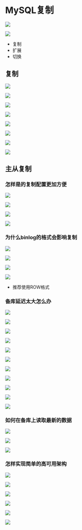 # MySQL复制

![](https://notes-pic-cjs.oss-cn-chengdu.aliyuncs.com/obsidian/image_cvh08dWWMD.png)

![](https://notes-pic-cjs.oss-cn-chengdu.aliyuncs.com/obsidian/image_E1F10AJzPN.png)

-   复制
-   扩展
-   切换

## 复制

![](https://notes-pic-cjs.oss-cn-chengdu.aliyuncs.com/obsidian/image_l82dLjzM2_.png)

![](https://notes-pic-cjs.oss-cn-chengdu.aliyuncs.com/obsidian/image_D_f4Wl4qxH.png)

![](https://notes-pic-cjs.oss-cn-chengdu.aliyuncs.com/obsidian/image_dCtloO_nOw.png)

![](https://notes-pic-cjs.oss-cn-chengdu.aliyuncs.com/obsidian/image_onZ8IlFWdx.png)

![](https://notes-pic-cjs.oss-cn-chengdu.aliyuncs.com/obsidian/image_NdxnmVd3_J.png)

![](https://notes-pic-cjs.oss-cn-chengdu.aliyuncs.com/obsidian/image_1CfLIUGLEp.png)

![](https://notes-pic-cjs.oss-cn-chengdu.aliyuncs.com/obsidian/image_yYriPzY6eJ.png)

![](https://notes-pic-cjs.oss-cn-chengdu.aliyuncs.com/obsidian/image_dzDKQdvjAc.png)

## 主从复制

### 怎样是的复制配置更加方便

![](https://notes-pic-cjs.oss-cn-chengdu.aliyuncs.com/obsidian/image_WUFbWaRSJK.png)

![](https://notes-pic-cjs.oss-cn-chengdu.aliyuncs.com/obsidian/image_n40-_wr17W.png)

![](https://notes-pic-cjs.oss-cn-chengdu.aliyuncs.com/obsidian/image_QM2nEo8T6N.png)

![](https://notes-pic-cjs.oss-cn-chengdu.aliyuncs.com/obsidian/image_VAvkoWGT2n.png)

### 为什么binlog的格式会影响复制

![](https://notes-pic-cjs.oss-cn-chengdu.aliyuncs.com/obsidian/image_SeskBTkeB3.png)

![](https://notes-pic-cjs.oss-cn-chengdu.aliyuncs.com/obsidian/image__vzVWKqVJO.png)

![](https://notes-pic-cjs.oss-cn-chengdu.aliyuncs.com/obsidian/image_Vt2UXdtzOK.png)

![](https://notes-pic-cjs.oss-cn-chengdu.aliyuncs.com/obsidian/image_V1jyFd7W54.png)

-   推荐使用ROW格式

### 备库延迟太大怎么办

![](https://notes-pic-cjs.oss-cn-chengdu.aliyuncs.com/obsidian/image_LkGgWcj5II.png)

![](https://notes-pic-cjs.oss-cn-chengdu.aliyuncs.com/obsidian/image_3ctTwgy24v.png)

![](https://notes-pic-cjs.oss-cn-chengdu.aliyuncs.com/obsidian/image_-w2QmYOxIa.png)

![](https://notes-pic-cjs.oss-cn-chengdu.aliyuncs.com/obsidian/image_SKmd7mNrrF.png)

![](https://notes-pic-cjs.oss-cn-chengdu.aliyuncs.com/obsidian/image_SOEUeHX_DT.png)

![](https://notes-pic-cjs.oss-cn-chengdu.aliyuncs.com/obsidian/image_HzqwM4wtBJ.png)

![](https://notes-pic-cjs.oss-cn-chengdu.aliyuncs.com/obsidian/image_tfz0DiHKpm.png)

![](https://notes-pic-cjs.oss-cn-chengdu.aliyuncs.com/obsidian/image_Mwc6acD24R.png)

![](https://notes-pic-cjs.oss-cn-chengdu.aliyuncs.com/obsidian/image_Q9D5U0-g-6.png)

![](https://notes-pic-cjs.oss-cn-chengdu.aliyuncs.com/obsidian/image_crqaoYqk9b.png)

![](https://notes-pic-cjs.oss-cn-chengdu.aliyuncs.com/obsidian/image_3R4wZB6ojc.png)

### 如何在备库上读取最新的数据

![](https://notes-pic-cjs.oss-cn-chengdu.aliyuncs.com/obsidian/image_hmYzMk8H4A.png)

![](https://notes-pic-cjs.oss-cn-chengdu.aliyuncs.com/obsidian/image_s9Yb9x-9Pg.png)

![](https://notes-pic-cjs.oss-cn-chengdu.aliyuncs.com/obsidian/image_DFQ6rBtFmU.png)

### 怎样实现简单的高可用架构

![](https://notes-pic-cjs.oss-cn-chengdu.aliyuncs.com/obsidian/image_M_HdHzZ5tH.png)

![](https://notes-pic-cjs.oss-cn-chengdu.aliyuncs.com/obsidian/image_BakLOsbxBI.png)

![](https://notes-pic-cjs.oss-cn-chengdu.aliyuncs.com/obsidian/image_An4Wo5ydJq.png)

![](https://notes-pic-cjs.oss-cn-chengdu.aliyuncs.com/obsidian/image_I0-nInRKis.png)

![](https://notes-pic-cjs.oss-cn-chengdu.aliyuncs.com/obsidian/image_0qDZQhKMpa.png)

![](https://notes-pic-cjs.oss-cn-chengdu.aliyuncs.com/obsidian/image_6A-iWAy75N.png)
